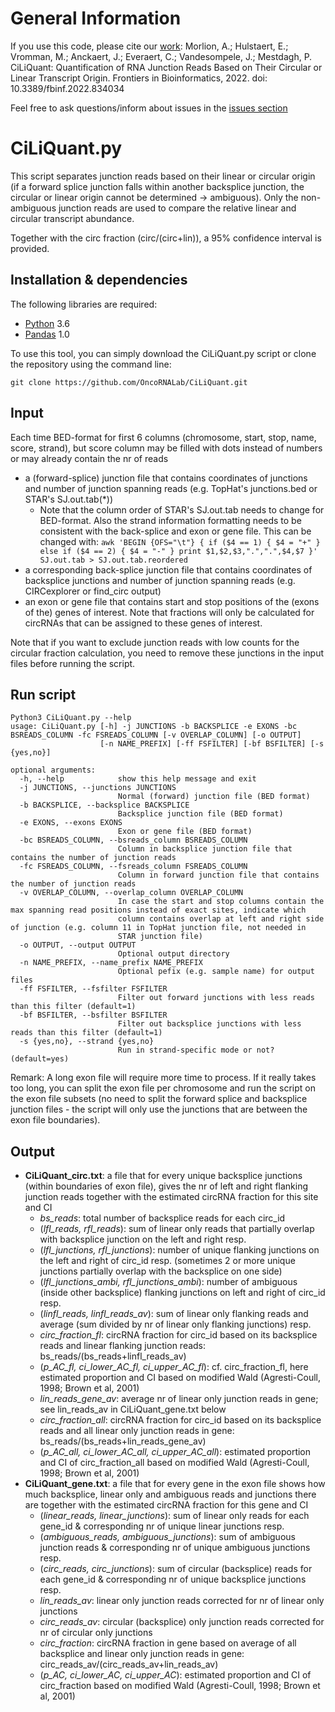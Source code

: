 # General Information

If you use this code, please cite our [work](https://doi.org/10.3389/fbinf.2022.834034):
Morlion, A.; Hulstaert, E.; Vromman, M.; Anckaert, J.; Everaert, C.; Vandesompele, J.; Mestdagh, P. CiLiQuant: Quantification of RNA Junction Reads Based on Their Circular or Linear Transcript Origin. Frontiers in Bioinformatics, 2022. doi: 10.3389/fbinf.2022.834034

Feel free to ask questions/inform about issues in the [issues section](https://github.com/OncoRNALab/CiLiQuant/issues)

# CiLiQuant.py

This script separates junction reads based on their linear or circular origin (if a forward splice junction falls within another backsplice junction, the circular or linear origin cannot be determined -> ambiguous). Only the non-ambiguous junction reads are used to compare the relative linear and circular transcript abundance. 

Together with the circ fraction (circ/(circ+lin)), a 95% confidence interval is provided.

## Installation & dependencies
The following libraries are required:
* [Python](https://www.python.org) 3.6
* [Pandas](https://pandas.pydata.org) 1.0

To use this tool, you can simply download the CiLiQuant.py script or clone the repository using the command line:
```
git clone https://github.com/OncoRNALab/CiLiQuant.git
```

## Input
Each time BED-format for first 6 columns (chromosome, start, stop, name, score, strand), but score column may be filled with dots instead of numbers or may already contain the nr of reads
- a (forward-splice) junction file that contains coordinates of junctions and number of junction spanning reads (e.g. TopHat's junctions.bed or STAR's SJ.out.tab(*))
  - Note that the column order of STAR's SJ.out.tab needs to change for BED-format. Also the strand information formatting needs to be consistent with the back-splice and exon or gene file. This can be changed with:
    ```awk 'BEGIN {OFS="\t"} { if ($4 == 1) { $4 = "+" } else if ($4 == 2) { $4 = "-" } print $1,$2,$3,".",".",$4,$7 }' SJ.out.tab > SJ.out.tab.reordered ```
- a corresponding back-splice junction file that contains coordinates of backsplice junctions and number of junction spanning reads (e.g. CIRCexplorer or find_circ output)
- an exon or gene file that contains start and stop positions of the (exons of the) genes of interest. Note that fractions will only be calculated for circRNAs that can be assigned to these genes of interest.

Note that if you want to exclude junction reads with low counts for the circular fraction calculation, you need to remove these junctions in the input files before running the script.

## Run script
```
Python3 CiLiQuant.py --help                                                                       
usage: CiLiQuant.py [-h] -j JUNCTIONS -b BACKSPLICE -e EXONS -bc BSREADS_COLUMN -fc FSREADS_COLUMN [-v OVERLAP_COLUMN] [-o OUTPUT]
                    [-n NAME_PREFIX] [-ff FSFILTER] [-bf BSFILTER] [-s {yes,no}]

optional arguments:
  -h, --help            show this help message and exit
  -j JUNCTIONS, --junctions JUNCTIONS
                        Normal (forward) junction file (BED format)
  -b BACKSPLICE, --backsplice BACKSPLICE
                        Backsplice junction file (BED format)
  -e EXONS, --exons EXONS
                        Exon or gene file (BED format)
  -bc BSREADS_COLUMN, --bsreads_column BSREADS_COLUMN
                        Column in backsplice junction file that contains the number of junction reads
  -fc FSREADS_COLUMN, --fsreads_column FSREADS_COLUMN
                        Column in forward junction file that contains the number of junction reads
  -v OVERLAP_COLUMN, --overlap_column OVERLAP_COLUMN
                        In case the start and stop columns contain the max spanning read positions instead of exact sites, indicate which
                        column contains overlap at left and right side of junction (e.g. column 11 in TopHat junction file, not needed in
                        STAR junction file)
  -o OUTPUT, --output OUTPUT
                        Optional output directory
  -n NAME_PREFIX, --name_prefix NAME_PREFIX
                        Optional pefix (e.g. sample name) for output files
  -ff FSFILTER, --fsfilter FSFILTER
                        Filter out forward junctions with less reads than this filter (default=1)
  -bf BSFILTER, --bsfilter BSFILTER
                        Filter out backsplice junctions with less reads than this filter (default=1)
  -s {yes,no}, --strand {yes,no}
                        Run in strand-specific mode or not? (default=yes)
```
Remark: A long exon file will require more time to process.
If it really takes too long, you can split the exon file per chromosome and run the script on the exon file subsets (no need to split the forward splice and backsplice junction files - the script will only use the junctions that are between the exon file boundaries).

## Output
- **CiLiQuant_circ.txt**: a file that for every unique backsplice junctions (within boundaries of exon file), gives the nr of left and right flanking junction reads together with the estimated circRNA fraction for this site and CI	
  - *bs_reads*: total number of backsplice reads for each circ_id
  - (*lfl_reads, rfl_reads*): sum of linear only reads that partially overlap with backsplice junction on the left and right resp.
  - (*lfl_junctions, rfl_junctions*): number of unique flanking junctions on the left and right of circ_id resp. (sometimes 2 or more unique junctions partially overlap with the backsplice on one side)
  - (*lfl_junctions_ambi, rfl_junctions_ambi*): number of ambiguous (inside other backsplice) flanking junctions on left and right of circ_id resp.
  - (*linfl_reads, linfl_reads_av*): sum of linear only flanking reads and average (sum divided by nr of linear only flanking junctions) resp.
  - *circ_fraction_fl*: circRNA fraction for circ_id based on its backsplice reads and linear flanking junction reads: bs_reads/(bs_reads+linfl_reads_av)
  - (*p_AC_fl, ci_lower_AC_fl, ci_upper_AC_fl*): cf. circ_fraction_fl, here estimated proportion and CI based on modified Wald (Agresti-Coull, 1998; Brown et al, 2001)
  - *lin_reads_gene_av*: average nr of linear only junction reads in gene; see lin_reads_av in CiLiQuant_gene.txt below
  - *circ_fraction_all*: circRNA fraction for circ_id based on its backsplice reads and all linear only junction reads in gene: bs_reads/(bs_reads+lin_reads_gene_av)
  - (*p_AC_all, ci_lower_AC_all, ci_upper_AC_all*): estimated proportion and CI of circ_fraction_all based on modified Wald (Agresti-Coull, 1998; Brown et al, 2001)
- **CiLiQuant_gene.txt**: a file that for every gene in the exon file shows how much backsplice, linear only and ambiguous reads and junctions there are together with the estimated circRNA fraction for this gene and CI
  - (*linear_reads, linear_junctions*): sum of linear only reads for each gene_id & corresponding nr of unique linear junctions resp.
  - (*ambiguous_reads, ambiguous_junctions*): sum of ambiguous junction reads & corresponding nr of unique ambiguous junctions resp.
  - (*circ_reads, circ_junctions*): sum of circular (backsplice) reads for each gene_id & corresponding nr of unique backsplice junctions resp.
  - *lin_reads_av*: linear only junction reads corrected for nr of linear only junctions
  - *circ_reads_av*: circular (backsplice) only junction reads corrected for nr of circular only junctions
  - *circ_fraction*: circRNA fraction in gene based on average of all backsplice and linear only junction reads in gene: circ_reads_av/(circ_reads_av+lin_reads_av)
  - (*p_AC, ci_lower_AC, ci_upper_AC*): estimated proportion and CI of circ_fraction based on modified Wald (Agresti-Coull, 1998; Brown et al, 2001)
